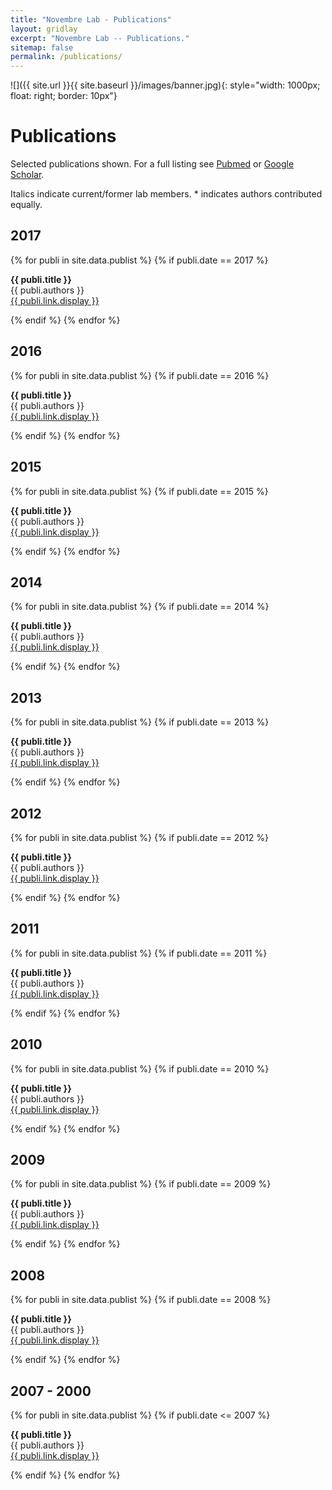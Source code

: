 ```yaml
---
title: "Novembre Lab - Publications"
layout: gridlay
excerpt: "Novembre Lab -- Publications."
sitemap: false
permalink: /publications/
---
```



![]({{ site.url }}{{ site.baseurl }}/images/banner.jpg){: style="width: 1000px; float: right; border: 10px"}


# Publications


Selected publications shown.  For a full listing see [Pubmed](http://www.ncbi.nlm.nih.gov/pubmed/?term=novembre+j+%5Bau%5D") or [Google Scholar](http://scholar.google.com/citations?user=wIib4t0AAAAJ).

Italics indicate current/former lab members.  * indicates authors contributed equally.


<!-- ## Preprints -->

## 2017

{% for publi in site.data.publist %}
 {% if publi.date == 2017 %}

  <b>{{ publi.title }}</b> <br/>
  {{ publi.authors }} <br/> <a href="{{ publi.link.url }}">{{ publi.link.display }}</a>

 {% endif %}
{% endfor %}

## 2016

{% for publi in site.data.publist %}
 {% if publi.date == 2016 %}

  <b>{{ publi.title }}</b> <br/>
  {{ publi.authors }} <br/> <a href="{{ publi.link.url }}">{{ publi.link.display }}</a>

 {% endif %}
{% endfor %}

## 2015

{% for publi in site.data.publist %}
 {% if publi.date == 2015 %}

  <b>{{ publi.title }}</b> <br/>
  {{ publi.authors }} <br/> <a href="{{ publi.link.url }}">{{ publi.link.display }}</a>

 {% endif %}
{% endfor %}

## 2014

{% for publi in site.data.publist %}
 {% if publi.date == 2014 %}

  <b>{{ publi.title }}</b> <br/>
  {{ publi.authors }} <br/> <a href="{{ publi.link.url }}">{{ publi.link.display }}</a>

 {% endif %}
{% endfor %}

## 2013

{% for publi in site.data.publist %}
 {% if publi.date == 2013 %}

  <b>{{ publi.title }}</b> <br/>
  {{ publi.authors }} <br/> <a href="{{ publi.link.url }}">{{ publi.link.display }}</a>

 {% endif %}
{% endfor %}

## 2012

{% for publi in site.data.publist %}
 {% if publi.date == 2012 %}

  <b>{{ publi.title }}</b> <br/>
  {{ publi.authors }} <br/> <a href="{{ publi.link.url }}">{{ publi.link.display }}</a>

 {% endif %}
{% endfor %}

## 2011

{% for publi in site.data.publist %}
 {% if publi.date == 2011 %}

  <b>{{ publi.title }}</b> <br/>
  {{ publi.authors }} <br/> <a href="{{ publi.link.url }}">{{ publi.link.display }}</a>

 {% endif %}
{% endfor %}

## 2010

{% for publi in site.data.publist %}
 {% if publi.date == 2010 %}

  <b>{{ publi.title }}</b> <br/>
  {{ publi.authors }} <br/> <a href="{{ publi.link.url }}">{{ publi.link.display }}</a>

 {% endif %}
{% endfor %}

## 2009

{% for publi in site.data.publist %}
 {% if publi.date == 2009 %}

  <b>{{ publi.title }}</b> <br/>
  {{ publi.authors }} <br/> <a href="{{ publi.link.url }}">{{ publi.link.display }}</a>

 {% endif %}
{% endfor %}

## 2008

{% for publi in site.data.publist %}
 {% if publi.date == 2008 %}

  <b>{{ publi.title }}</b> <br/>
  {{ publi.authors }} <br/> <a href="{{ publi.link.url }}">{{ publi.link.display }}</a>

 {% endif %}
{% endfor %}

## 2007 - 2000

{% for publi in site.data.publist %}
 {% if publi.date <= 2007 %}

  <b>{{ publi.title }}</b> <br/>
  {{ publi.authors }}  <br/> <a href="{{ publi.link.url }}">{{ publi.link.display }}</a>

 {% endif %}
{% endfor %}
